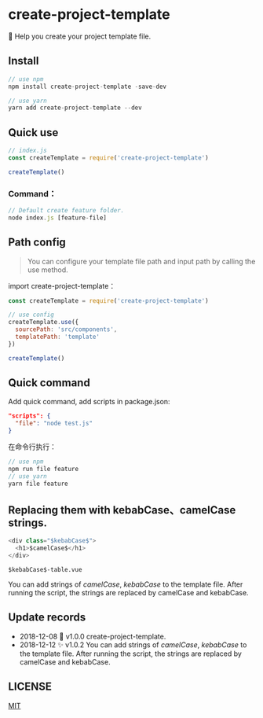 # create-project-template

📄 Help you create your project template file.

## Install

```javascript
// use npm
npm install create-project-template -save-dev

// use yarn
yarn add create-project-template --dev
```

## Quick use

```javascript
// index.js
const createTemplate = require('create-project-template')

createTemplate()
```

### Command：

```javascript
// Default create feature folder.
node index.js [feature-file]
```

## Path config

> You can configure your template file path and input path by calling the use method.

import create-project-template：

```javascript
const createTemplate = require('create-project-template')

// use config
createTemplate.use({
  sourcePath: 'src/components',
  templatePath: 'template'
})

createTemplate()
```

## Quick command

Add quick command, add scripts in package.json:

```json
"scripts": {
  "file": "node test.js"
}
```

在命令行执行：

```javascript
// use npm
npm run file feature
// use yarn
yarn file feature
```

## Replacing them with kebabCase、camelCase strings.

```js
<div class="$kebabCase$">
  <h1>$camelCase$</h1>
</div>
```

```
$kebabCase$-table.vue
```

You can add strings of $camelCase$, $kebabCase$ to the template file. After running the script, the strings are replaced by camelCase and kebabCase.

## Update records

- 2018-12-08  🎉 v1.0.0 create-project-template.
- 2018-12-12  ✨ v1.0.2 You can add strings of $camelCase$, $kebabCase$ to the template file. After running the script, the strings are replaced by camelCase and kebabCase.

## LICENSE

[MIT](LICENSE)
